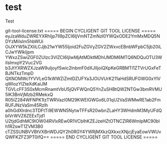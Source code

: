 # test
Test

git-tool-license.txt
===== BEGIN CYCLIGENT GIT TOOL LICENSE =====
eyJzaWduZWREYXRhIjp7Il9pZCI6IjVmNTZmNzI0YWQxODE2YmMxMDQ5NDYzMiIsIm5hbWUi
OiJXYW5kZXIiLCJjb21wYW55Ijoid2FuZGVyZGV2ZWxvcEBnbWFpbC5jb20iLCJwYWlkIjpm
YWxzZSwiZGF0ZUlzc3VlZCI6IjIwMjAtMDktMDhUMDM6MTQ6NDQuOTU3WiIsImxpY2Vuc2VG
b3JtYXRWZXJzaW9uIjoyfSwic2lnbmF0dXJlIjoiQXpKeGRBMTl1ZTVrUGxFeTBJNTkzTmpD
QXNOMWc1YVVLeG1kWWZiZmtDZUFYa3JOUVUrK211aHdSRUFGWG0xYlVqWlozYlZteXdKalJM
TGVLcFF3S0xMcmRnamtVbU5jQVFWQnQ5YnZuSHBtQWZNTGw3bmRVMU5IK3BnVjMzb2RMekxQ
R05IZ284WFNPK1IzTWRVazl0M29KWElGWGx6L01qU2VaSWMwRE1ab2FmRUFJNzVaSm45Rzlh
a0hGdXlrdnc3TDFtTi9EWWN5NytwTFFsR20wbnZLaHY3WHdmM3MyUFdQblVrWVZ6ZEExTjd1
U2tjdGdhMC9lOW04RVlxREw0R1VCblhKZEJzeHZtOTNCZlR6WmlpMC90blh1R2swT1ZVM3B0
cTZSSUNBVVBtVXBnWDJQY2h0RGY4YWRjMXkzQXkxcXNjcjEyaEowVWUvQWFKZFZ3PT0ifQ==
===== END CYCLIGENT GIT TOOL LICENSE =====
